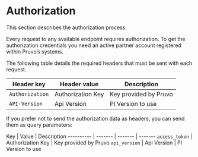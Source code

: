 # Authorization

This section describes the authorization process.

Every request to any available endpoint requires authorization. To get the authorization credentials you need an active partner account registered within Pruvo’s systems.

The following table details the required headers that must be sent with each request.

Header key | Header value | Description 
---------- | ------- | ------- 
`Authorization` | Authorization Key | Key provided by Pruvo 
`API-Version` | Api Version | PI Version to use 

If you prefer not to send the authorization data as headers, you can send them as query parameters:

Key | Value | Description 
---------- | ------- | ------- | ------- 
`access_token` | Authorization Key | Key provided by Pruvo 
`api_version` | Api Version | PI Version to use 

